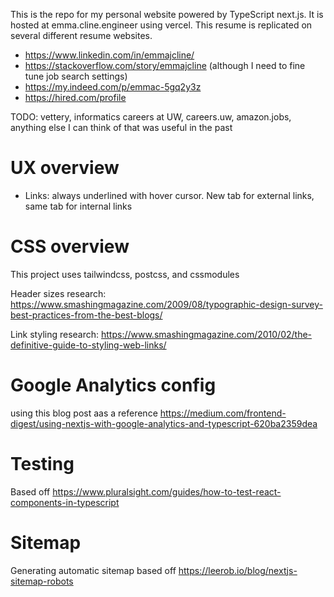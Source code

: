 This is the repo for my personal website powered by TypeScript next.js. It is hosted at emma.cline.engineer using vercel. This resume is replicated on several different resume websites.

- https://www.linkedin.com/in/emmajcline/
- https://stackoverflow.com/story/emmajcline (although I need to fine tune job search settings)
- https://my.indeed.com/p/emmac-5gq2y3z
- https://hired.com/profile

TODO: vettery, informatics careers at UW, careers.uw, amazon.jobs, anything else I can think of that was useful in the past

# UX overview

- Links: always underlined with hover cursor. New tab for external links, same tab for internal links

# CSS overview

This project uses tailwindcss, postcss, and cssmodules

Header sizes research: https://www.smashingmagazine.com/2009/08/typographic-design-survey-best-practices-from-the-best-blogs/

Link styling research: https://www.smashingmagazine.com/2010/02/the-definitive-guide-to-styling-web-links/

# Google Analytics config

using this blog post aas a reference https://medium.com/frontend-digest/using-nextjs-with-google-analytics-and-typescript-620ba2359dea

# Testing

Based off https://www.pluralsight.com/guides/how-to-test-react-components-in-typescript

# Sitemap

Generating automatic sitemap based off https://leerob.io/blog/nextjs-sitemap-robots
